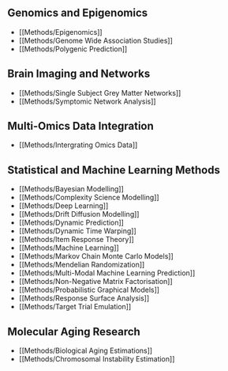 
## Genomics and Epigenomics

  - [[Methods/Epigenomics]]
  - [[Methods/Genome Wide Association Studies]]
  - [[Methods/Polygenic Prediction]]

## Brain Imaging and Networks

  - [[Methods/Single Subject Grey Matter Networks]]
  - [[Methods/Symptomic Network Analysis]]

## Multi-Omics Data Integration

  - [[Methods/Intergrating Omics Data]]

## Statistical and Machine Learning Methods

  - [[Methods/Bayesian Modelling]]
  - [[Methods/Complexity Science Modelling]]
  - [[Methods/Deep Learning]]
  - [[Methods/Drift Diffusion Modelling]]
  - [[Methods/Dynamic Prediction]]
  - [[Methods/Dynamic Time Warping]]
  - [[Methods/Item Response Theory]]
  - [[Methods/Machine Learning]]
  - [[Methods/Markov Chain Monte Carlo Models]]
  - [[Methods/Mendelian Randomization]]
  - [[Methods/Multi-Modal Machine Learning Prediction]]
  - [[Methods/Non-Negative Matrix Factorisation]]
  - [[Methods/Probabilistic Graphical Models]]
  - [[Methods/Response Surface Analysis]]
  - [[Methods/Target Trial Emulation]]

## Molecular Aging Research

  - [[Methods/Biological Aging Estimations]]
  - [[Methods/Chromosomal Instability Estimation]]


